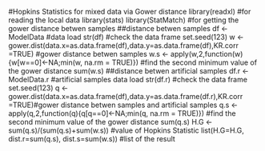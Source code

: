 #Hopkins Statistics for mixed data via Gower distance
library(readxl) #for reading the local data
library(stats)
library(StatMatch) #for getting the gower distance betwen samples
##distance betwen samples
df <- ModelData #data load
str(df) #check the data frame
set.seed(123)
w <- gower.dist(data.x=as.data.frame(df),data.y=as.data.frame(df),KR.corr =TRUE) #gower distance betwen samples
w.s <- apply(w,2,function(w){w[w==0]<-NA;min(w, na.rm = TRUE)}) #find the second  minimum value of the gower distance
sum(w.s)
##distance betwen artificial samples
df.r <- ModelData.r #artificial samples data load
str(df.r) #check the data frame
set.seed(123)
q <- gower.dist(data.x=as.data.frame(df),data.y=as.data.frame(df.r),KR.corr =TRUE)#gower distance betwen samples and artificial samples
q.s <- apply(q,2,function(q){q[q==0]<-NA;min(q, na.rm = TRUE)}) #find the second  minimum value of the gower distance
sum(q.s)
H.G <- sum(q.s)/(sum(q.s)+sum(w.s)) #value of Hopkins Statistic 
list(H.G=H.G, dist.r=sum(q.s), dist.s=sum(w.s)) #list of the result
